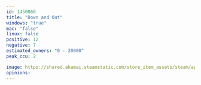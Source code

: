 ```yaml
---
id: 1450060
title: "Down and Out"
windows: "true"
mac: "false"
linux: false
positive: 12
negative: 7
estimated_owners: "0 - 20000"
peak_ccu: 2

image: https://shared.akamai.steamstatic.com/store_item_assets/steam/apps/1450060/header.jpg?t=1724905023
opinions:
---
```


